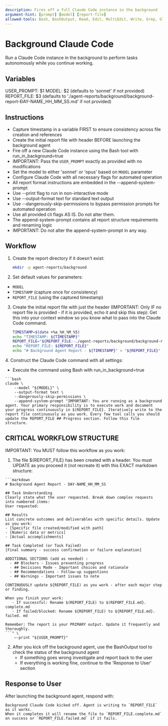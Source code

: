 ```yaml
---
description: Fires off a full Claude Code instance in the background
argument-hint: [prompt] [model] [report-file] 
allowed-tools: Bash, BashOutput, Read, Edit, MultiEdit, Write, Grep, Glob, WebFetch, WebSearch, TodoWrite, Task
---
```


# Background Claude Code

Run a Claude Code instance in the background to perform tasks autonomously while you continue working.

## Variables

USER_PROMPT: $1
MODEL: $2 (defaults to 'sonnet' if not provided)
REPORT_FILE: $3 (defaults to './agent-reports/background/background-report-ĐAY-NAME_HH_MM_SS.md' if not provided)

## Instructions

- Capture timestamp in a variable FIRST to ensure consistency across file creation and references
- Create the initial report file with header BEFORE launching the background agent
- Fire off a new Claude Code instance using the Bash tool with run_in_background=true
- IMPORTANT: Pass the `USER_PROMPT` exactly as provided with no modifications
- Set the model to either 'sonnet' or 'opus' based on `MODEL` parameter
- Configure Claude Code with all necessary flags for automated operation
- All report format instructions are embedded in the --append-system-prompt
- Use --print flag to run in non-interactive mode
- Use --output-format text for standard text output
- Use --dangerously-skip-permissions to bypass permission prompts for automated operation
- Use all provided cli flags AS IS. Do not alter them.
- The append-system-prompt contains all report structure requirements and renaming logic
- IMPORTANT: Do not alter the append-system-prompt in any way.

## Workflow
1. Create the report directory if it doesn't exist:
    ```bash 
    mkdir -p agent-reports/background
    ```

2. Set default values for parameters:
- `MODEL`
- `TIMESTAMP` (capture once for consistency)
- `REPORT_FILE` (using the captured timestamp)

3. Create the initial report file with just the header (IMPORTANT: Only IF no report file is provided - if it is provided, echo it and skip this step):
    Get this into your context window so you know what to pass into the Claude Code command.
    ```bash
    TIMESTAMP=$(date +%a_%H_%M_%5)
    echo "TIMESTAMP: ${TIMESTAMP}"
    REPORT_FILE="${REPORT_FILE:-./agent-reports/background/background-report-${TIMESTAMP}.md}"
    echo "REPORT_FILE: ${REPORT_FILE}"
    echo "# Background Agent Report - ${TIMESTAMP}" > "${REPORT_FILE}"
    ```

<primary-agent-delegation>
4. Construct the Claude Code command with all settings:

   - Execute the command using Bash with run_in_background=true

    ```bash
    claude \
        --model "${MODEL}" \
        --output-format text \
        --dangerously-skip-permissions \
        --append-system-prompt "IMPORTANT: You are running as a background agent. Your primary responsibility is to execute work and document your progress continuously in $(REPORT_FILE}. Iteratively write to the report file continuously as you work. Every few tool calls you should update the REPORT_FILE ## Progress section. Follow this file structure.

## CRITICAL WORKFLOW STRUCTURE

   IMPORTANT: You MUST follow this workflow as you work:
   
   1. The file ${REPORT_FILE} has been created with a header. You must UPDATE as you proceed it (not recreate it) with this EXACT markdown structure:

    ```markdown
    # Background Agent Report - DAY-NAME_HH_MM_SS

    ## Task Understanding
    Clearly state what the user requested. Break down complex requests into numbered items:
    User requested:

    ## Results
    List concrete outcomes and deliverables with specific details. Update as you work:
    - [Specific file created/modified with path]
    - [Numeric data or metrics]
    - [Actual accomplishments]

    ## Task Completed (or Task Failed)
    [Final summary - success confirmation or failure explanation]
    
    ADDITIONAL SECTIONS (add as needed) :
      - ## Blockers - Issues preventing progress
      - ## Decisions Made - Important choices and rationale
      - ## Recommendations - Follow-up suggestions
      - ## Warnings - Important issues to note
  
    CONTINUOUSLY update ${REPORT_FILE) as you work - after each major step or finding.

    When you finish your work:
       - If successful: Rename $(REPORT_FILE) to $(REPORT_FILE.md}. complete.md
       - If failed/blocked: Rename ${REPORT_FILE) to ${REPORT_FILE.md}. failed. md
    
    Remember: The report is your PRIMARY output. Update it frequently and thoroughly.
    ```" \
        —-print "${USER_PROMPT}" 
</primary-agent-delegation>

2. After you kick off the background agent, use the BashOutput tool to check the status of the background agent
   - If something goes wrong investigate and report back to the user
   - If everything is working fine, continue to the 'Response to User' section

## Response to User

After launching the background agent, respond with:

```
Background Claude Code kicked off. Agent is writing to `REPORT_FILE` as it works.
When it completes it will rename the file to `REPORT_FILE.complete.md` on success or `REPORT_FILE.failed.md` if it fails.
```